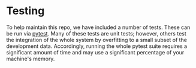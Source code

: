 # Testing

To help maintain this repo, we have included a number of tests. These can be run via [pytest](https://docs.pytest.org/en/stable/). 
Many of these tests are unit tests; however, others test the integration of the whole system by overfitting to a small subset of the development data. 
Accordingly, running the whole pytest suite requires a significant amount of time and may use a significant percentage of your machine's memory. 
